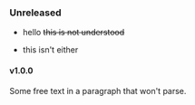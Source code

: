 ### Unreleased

- hello ~~this is not understood~~
* this isn't either

#### v1.0.0

Some free text in a paragraph
that won't parse.
